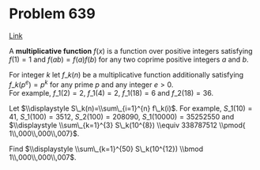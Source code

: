# Problem 639

[Link](https://projecteuler.net/problem=639)

A **multiplicative function** $f(x)$ is a function over positive integers satisfying $f(1)=1$ and $f(a b)=f(a) f(b)$ for any two coprime positive integers $a$ and $b$.

For integer $k$ let $f\_k(n)$ be a multiplicative function additionally satisfying $f\_k(p^e)=p^k$ for any prime $p$ and any integer $e>0$.  
For example, $f\_1(2)=2$, $f\_1(4)=2$, $f\_1(18)=6$ and $f\_2(18)=36$.

Let $\\displaystyle S\_k(n)=\\sum\_{i=1}^{n} f\_k(i)$. For example, $S\_1(10)=41$, $S\_1(100)=3512$, $S\_2(100)=208090$, $S\_1(10000)=35252550$ and $\\displaystyle \\sum\_{k=1}^{3} S\_k(10^{8}) \\equiv 338787512 \\pmod{ 1\\,000\\,000\\,007}$.

Find $\\displaystyle \\sum\_{k=1}^{50} S\_k(10^{12}) \\bmod 1\\,000\\,000\\,007$.